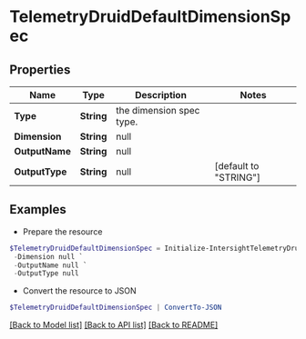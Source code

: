 # TelemetryDruidDefaultDimensionSpec
## Properties

Name | Type | Description | Notes
------------ | ------------- | ------------- | -------------
**Type** | **String** | the dimension spec type. | 
**Dimension** | **String** | null | 
**OutputName** | **String** | null | 
**OutputType** | **String** | null | [default to "STRING"]

## Examples

- Prepare the resource
```powershell
$TelemetryDruidDefaultDimensionSpec = Initialize-IntersightTelemetryDruidDefaultDimensionSpec  -Type null `
 -Dimension null `
 -OutputName null `
 -OutputType null
```

- Convert the resource to JSON
```powershell
$TelemetryDruidDefaultDimensionSpec | ConvertTo-JSON
```

[[Back to Model list]](../README.md#documentation-for-models) [[Back to API list]](../README.md#documentation-for-api-endpoints) [[Back to README]](../README.md)

